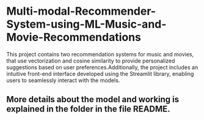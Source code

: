 # Multi-modal-Recommender-System-using-ML-Music-and-Movie-Recommendations
This project contains two recommendation systems for music and movies, that use vectorization and cosine similarity to provide personalized suggestions based on user preferences.Additionally, the project includes an intuitive front-end interface developed using the Streamlit library, enabling users to seamlessly interact with the models.
## More details about the model and working is explained in the **folder in the file README**.

